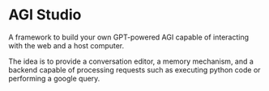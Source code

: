 # AGI Studio
A framework to build your own GPT-powered AGI capable of interacting with the web and a host computer.

The idea is to provide a conversation editor, a memory mechanism, and a backend capable of processing requests such as executing python code or performing a google query.

